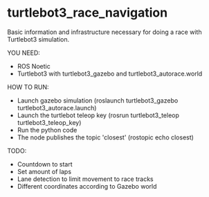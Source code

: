 # turtlebot3_race_navigation
Basic information and infrastructure necessary for doing a race with Turtlebot3 simulation.

YOU NEED:
- ROS Noetic
- Turtlebot3 with turtlebot3_gazebo and turtlebot3_autorace.world

HOW TO RUN:
- Launch gazebo simulation (roslaunch turtlebot3_gazebo turtlebot3_autorace.launch)
- Launch the turtlebot teleop key (rosrun turtlebot3_teleop turtlebot3_teleop_key)
- Run the python code
- The node publishes the topic 'closest' (rostopic echo closest)

TODO:
- Countdown to start
- Set amount of laps
- Lane detection to limit movement to race tracks
- Different coordinates according to Gazebo world
